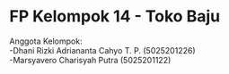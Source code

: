 # FP Kelompok 14 - Toko Baju
Anggota Kelompok:
<br>-Dhani Rizki Adriananta Cahyo T. P. (5025201226)
<br>-Marsyavero Charisyah Putra (5025201122)
